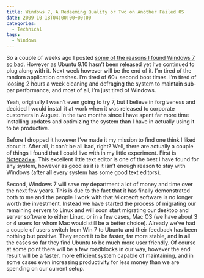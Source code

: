```yaml
---
title: Windows 7, A Redeeming Quality or Two on Another Failed OS
date: 2009-10-18T04:00:00+00:00
categories:
  - Technical
tags:
  - Windows
---
```


So a couple of weeks ago I posted [some of the reasons I found Windows 7 so bad][1]. However as Ubuntu 9.10 hasn’t been released yet I’ve continued to plug along with it. Next week however will be the end of it. I’m tired of the random application crashes. I’m tired of 60+ second boot times. I’m tired of loosing 2 hours a week cleaning and defraging the system to maintain sub-par performance, and most of all, I’m just tired of Windows.

Yeah, originally I wasn’t even going to try 7, but I believe in forgiveness and decided I would install it at work when it was released to corporate customers in August. In the two months since I have spent far more time installing updates and optimizing the system than I have in actually using it to be productive.

Before I dropped it however I’ve made it my mission to find one think I liked about it. After all, it can’t be all bad, right? Well, there are actually a couple of things I found that I could live with in my little experiment. First is [Notepad++](http://notepad-plus.sourceforge.net/uk/site.htm). This excellent little text editor is one of the best I have found for any system, however as good as it is it isn’t enough reason to stay with Windows (after all every system has some good text editors).

Second, Windows 7 will save my department a lot of money and time over the next few years. This is due to the fact that it has finally demonstrated both to me and the people I work with that Microsoft software is no longer worth the investment. Instead we have started the process of migrating our remaining servers to Linux and will soon start migrating our desktop and server software to either Linux, or in a few cases, Mac OS (we have about 3 or 4 users for whom Mac would still be a better choice). Already we’ve had a couple of users switch from Win 7 to Ubuntu and their feedback has been nothing but positive. They report it to be faster, far more stable, and in all the cases so far they find Ubuntu to be much more user friendly. Of course at some point there will be a few roadblocks in our way, however the end result will be a faster, more efficient system capable of maintaining, and in some cases even increasing productivity for less money than we are spending on our current setup.

 [1]: /2009/10/windows-7-it-still-sucks/